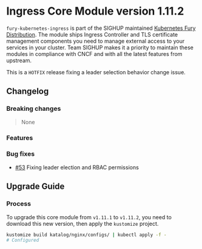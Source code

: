 # Ingress Core Module version 1.11.2

`fury-kubernetes-ingress` is part of the SIGHUP maintained [Kubernetes
Fury Distribution](https://github.com/sighupio/fury-distribution). The
module ships Ingress Controller and TLS certificate management
components you need to manage external access to your services in your
cluster. Team SIGHUP makes it a priority to maintain these modules in
compliance with CNCF and with all the latest features from upstream.

This is a `HOTFIX` release fixing a leader selection behavior change issue.

## Changelog

### Breaking changes
> None
### Features
### Bug fixes
* [#53](https://github.com/sighupio/fury-kubernetes-ingress/pull/53) Fixing leader election and RBAC permissions


## Upgrade Guide

### Process

To upgrade this core module from `v1.11.1` to `v1.11.2`, you need to download this new version, then apply the `kustomize` project.

```bash
kustomize build katalog/nginx/configs/ | kubectl apply -f -
# Configured
```
